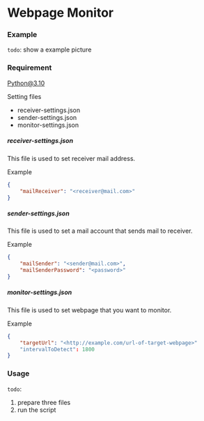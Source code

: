 
# Webpage Monitor

### Example

`todo`: show a example picture

### Requirement

Python@3.10

Setting files

- receiver-settings.json
- sender-settings.json
- monitor-settings.json

##### receiver-settings.json

This file is used to set receiver mail address.

Example

```json
{
    "mailReceiver": "<receiver@mail.com>"
}
```

##### sender-settings.json

This file is used to set a mail account that sends mail to receiver.

Example

```json
{
    "mailSender": "<sender@mail.com>",
    "mailSenderPassword": "<password>"
}
```

##### monitor-settings.json

This file is used to set webpage that you want to monitor.

Example

```json
{
    "targetUrl": "<http://example.com/url-of-target-webpage>"
    "intervalToDetect": 1800
}
```

### Usage

`todo`:
1. prepare three files
2. run the script

